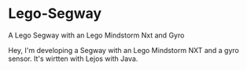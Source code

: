 # Lego-Segway
A Lego Segway with an Lego Mindstorm Nxt and Gyro

Hey, I'm developing a Segway with an Lego Mindstorm NXT and a gyro sensor. It's wirtten with Lejos with Java.
